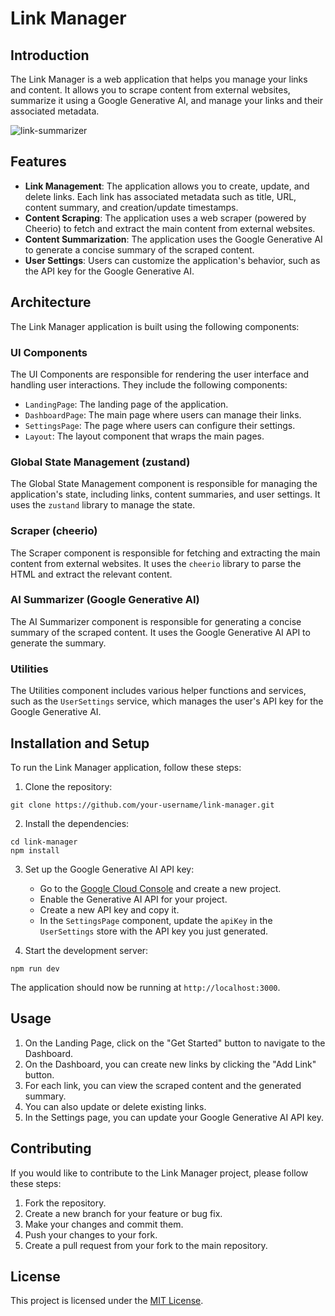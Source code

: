 # Link Manager

## Introduction
The Link Manager is a web application that helps you manage your links and content. It allows you to scrape content from external websites, summarize it using a Google Generative AI, and manage your links and their associated metadata.

![link-summarizer](https://github.com/user-attachments/assets/79e7f128-af83-409a-9f4b-702f26ae1afe)


## Features
- **Link Management**: The application allows you to create, update, and delete links. Each link has associated metadata such as title, URL, content summary, and creation/update timestamps.
- **Content Scraping**: The application uses a web scraper (powered by Cheerio) to fetch and extract the main content from external websites.
- **Content Summarization**: The application uses the Google Generative AI to generate a concise summary of the scraped content.
- **User Settings**: Users can customize the application's behavior, such as the API key for the Google Generative AI.

## Architecture
The Link Manager application is built using the following components:

### UI Components
The UI Components are responsible for rendering the user interface and handling user interactions. They include the following components:
- `LandingPage`: The landing page of the application.
- `DashboardPage`: The main page where users can manage their links.
- `SettingsPage`: The page where users can configure their settings.
- `Layout`: The layout component that wraps the main pages.

### Global State Management (zustand)
The Global State Management component is responsible for managing the application's state, including links, content summaries, and user settings. It uses the `zustand` library to manage the state.

### Scraper (cheerio)
The Scraper component is responsible for fetching and extracting the main content from external websites. It uses the `cheerio` library to parse the HTML and extract the relevant content.

### AI Summarizer (Google Generative AI)
The AI Summarizer component is responsible for generating a concise summary of the scraped content. It uses the Google Generative AI API to generate the summary.

### Utilities
The Utilities component includes various helper functions and services, such as the `UserSettings` service, which manages the user's API key for the Google Generative AI.

## Installation and Setup
To run the Link Manager application, follow these steps:

1. Clone the repository:
```
git clone https://github.com/your-username/link-manager.git
```

2. Install the dependencies:
```
cd link-manager
npm install
```

3. Set up the Google Generative AI API key:
   - Go to the [Google Cloud Console](https://console.cloud.google.com/) and create a new project.
   - Enable the Generative AI API for your project.
   - Create a new API key and copy it.
   - In the `SettingsPage` component, update the `apiKey` in the `UserSettings` store with the API key you just generated.

4. Start the development server:
```
npm run dev
```

The application should now be running at `http://localhost:3000`.

## Usage
1. On the Landing Page, click on the "Get Started" button to navigate to the Dashboard.
2. On the Dashboard, you can create new links by clicking the "Add Link" button.
3. For each link, you can view the scraped content and the generated summary.
4. You can also update or delete existing links.
5. In the Settings page, you can update your Google Generative AI API key.

## Contributing
If you would like to contribute to the Link Manager project, please follow these steps:

1. Fork the repository.
2. Create a new branch for your feature or bug fix.
3. Make your changes and commit them.
4. Push your changes to your fork.
5. Create a pull request from your fork to the main repository.

## License
This project is licensed under the [MIT License](LICENSE).
